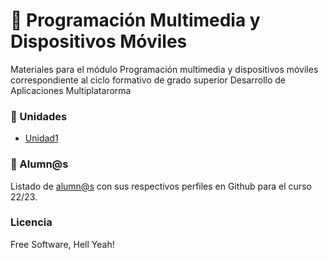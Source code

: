 #  :iphone: Programación Multimedia y Dispositivos Móviles
Materiales para el módulo Programación multimedia y dispositivos móviles correspondiente al ciclo formativo de grado superior Desarrollo de Aplicaciones Multiplatarorma

### :blue_book: Unidades

* [Unidad1](Tema1)

### :space_invader: Alumn@s

Listado de [alumn@s](queridos-alumnos.md) con sus respectivos perfiles en Github para el curso 22/23.

### Licencia

Free Software, Hell Yeah!
